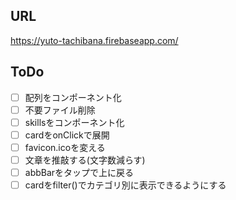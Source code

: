 ## URL

https://yuto-tachibana.firebaseapp.com/

## ToDo
- [ ] 配列をコンポーネント化
- [ ] 不要ファイル削除
- [ ] skillsをコンポーネント化
- [ ] cardをonClickで展開
- [ ] favicon.icoを変える
- [ ] 文章を推敲する(文字数減らす)
- [ ] abbBarをタップで上に戻る
- [ ] cardをfilter()でカテゴリ別に表示できるようにする
